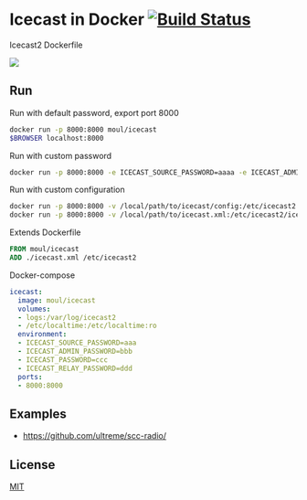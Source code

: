 # Icecast in Docker [![Build Status](https://travis-ci.org/migolo/docker-icecast.svg?branch=master)](https://travis-ci.org/migolo/docker-icecast)

Icecast2 Dockerfile

[![](http://dockeri.co/image/migolo/icecast)](https://index.docker.io/u/migolo/icecast/)

## Run

Run with default password, export port 8000

```bash
docker run -p 8000:8000 moul/icecast
$BROWSER localhost:8000
```

Run with custom password

```bash
docker run -p 8000:8000 -e ICECAST_SOURCE_PASSWORD=aaaa -e ICECAST_ADMIN_PASSWORD=bbbb -e ICECAST_PASSWORD=cccc -e ICECAST_RELAY_PASSWORD=dddd moul/icecast
```

Run with custom configuration

```bash
docker run -p 8000:8000 -v /local/path/to/icecast/config:/etc/icecast2 moul/icecast
docker run -p 8000:8000 -v /local/path/to/icecast.xml:/etc/icecast2/icecast.xml moul/icecast
```

Extends Dockerfile

```Dockerfile
FROM moul/icecast
ADD ./icecast.xml /etc/icecast2
```

Docker-compose

```yaml
icecast:
  image: moul/icecast
  volumes:
  - logs:/var/log/icecast2
  - /etc/localtime:/etc/localtime:ro
  environment:
  - ICECAST_SOURCE_PASSWORD=aaa
  - ICECAST_ADMIN_PASSWORD=bbb
  - ICECAST_PASSWORD=ccc
  - ICECAST_RELAY_PASSWORD=ddd
  ports:
  - 8000:8000
```

## Examples

- https://github.com/ultreme/scc-radio/


## License

[MIT](https://github.com/moul/docker-icecast/blob/master/LICENSE.md)
